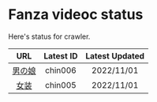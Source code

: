 # Fanza videoc status

Here's status for crawler.

| URL | Latest ID | Latest Updated |
| :----: | :----: | :----: |
| [男の娘](https://www.dmm.co.jp/digital/videoc/-/list/search/=/?searchstr=%E7%94%B7%E3%81%AE%E5%A8%98) | chin006 | 2022/11/01 |
| [女装](https://www.dmm.co.jp/digital/videoc/-/list/search/=/?searchstr=%E5%A5%B3%E8%A3%85) | chin005 | 2022/11/01 |

